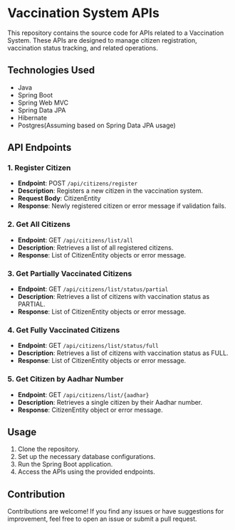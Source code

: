 # Vaccination System APIs

This repository contains the source code for APIs related to a Vaccination System. These APIs are designed to manage citizen registration, vaccination status tracking, and related operations.

## Technologies Used

- Java
- Spring Boot
- Spring Web MVC
- Spring Data JPA
- Hibernate
- Postgres(Assuming based on Spring Data JPA usage)

## API Endpoints

### 1. Register Citizen

- **Endpoint**: POST `/api/citizens/register`
- **Description**: Registers a new citizen in the vaccination system.
- **Request Body**: CitizenEntity
- **Response**: Newly registered citizen or error message if validation fails.

### 2. Get All Citizens

- **Endpoint**: GET `/api/citizens/list/all`
- **Description**: Retrieves a list of all registered citizens.
- **Response**: List of CitizenEntity objects or error message.

### 3. Get Partially Vaccinated Citizens

- **Endpoint**: GET `/api/citizens/list/status/partial`
- **Description**: Retrieves a list of citizens with vaccination status as PARTIAL.
- **Response**: List of CitizenEntity objects or error message.

### 4. Get Fully Vaccinated Citizens

- **Endpoint**: GET `/api/citizens/list/status/full`
- **Description**: Retrieves a list of citizens with vaccination status as FULL.
- **Response**: List of CitizenEntity objects or error message.

### 5. Get Citizen by Aadhar Number

- **Endpoint**: GET `/api/citizens/list/{aadhar}`
- **Description**: Retrieves a single citizen by their Aadhar number.
- **Response**: CitizenEntity object or error message.

## Usage

1. Clone the repository.
2. Set up the necessary database configurations.
3. Run the Spring Boot application.
4. Access the APIs using the provided endpoints.

## Contribution

Contributions are welcome! If you find any issues or have suggestions for improvement, feel free to open an issue or submit a pull request.
